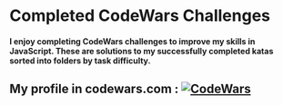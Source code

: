 # Completed CodeWars Challenges

#### I enjoy completing CodeWars challenges to improve my skills in JavaScript. These are solutions to my successfully completed katas sorted into folders by task difficulty.

## My profile in codewars.com : [![CodeWars](https://www.codewars.com/users/Viktarrudzenia/badges/large)](https://www.codewars.com/users/Viktarrudzenia)

